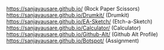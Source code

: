 https://sanjayausare.github.io/ (Rock Paper Scissors)
https://sanjayausare.github.io/Drumkit/ (Drumkit)
https://sanjayausare.github.io/EA-Sketch/ (Etch-a-Sketch)
https://sanjayausare.github.io/Calculator/ (Calculator)
https://sanjayausare.github.io/Github-Alt/ (Github Alt Profile)
https://sanjayausare.github.io/Botspot/ (Assignment)